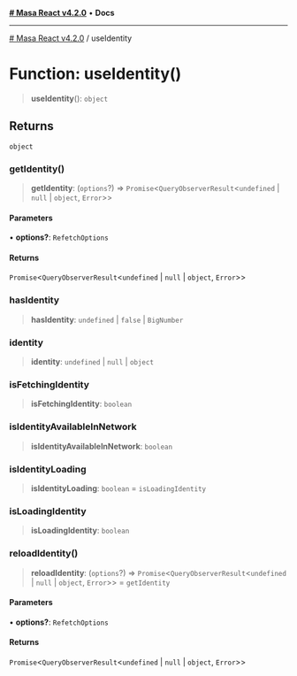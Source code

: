 [**# Masa React v4.2.0**](../README.md) • **Docs**

***

[# Masa React v4.2.0](../globals.md) / useIdentity

# Function: useIdentity()

> **useIdentity**(): `object`

## Returns

`object`

### getIdentity()

> **getIdentity**: (`options`?) => `Promise`\<`QueryObserverResult`\<`undefined` \| `null` \| `object`, `Error`\>\>

#### Parameters

• **options?**: `RefetchOptions`

#### Returns

`Promise`\<`QueryObserverResult`\<`undefined` \| `null` \| `object`, `Error`\>\>

### hasIdentity

> **hasIdentity**: `undefined` \| `false` \| `BigNumber`

### identity

> **identity**: `undefined` \| `null` \| `object`

### isFetchingIdentity

> **isFetchingIdentity**: `boolean`

### isIdentityAvailableInNetwork

> **isIdentityAvailableInNetwork**: `boolean`

### isIdentityLoading

> **isIdentityLoading**: `boolean` = `isLoadingIdentity`

### isLoadingIdentity

> **isLoadingIdentity**: `boolean`

### reloadIdentity()

> **reloadIdentity**: (`options`?) => `Promise`\<`QueryObserverResult`\<`undefined` \| `null` \| `object`, `Error`\>\> = `getIdentity`

#### Parameters

• **options?**: `RefetchOptions`

#### Returns

`Promise`\<`QueryObserverResult`\<`undefined` \| `null` \| `object`, `Error`\>\>
